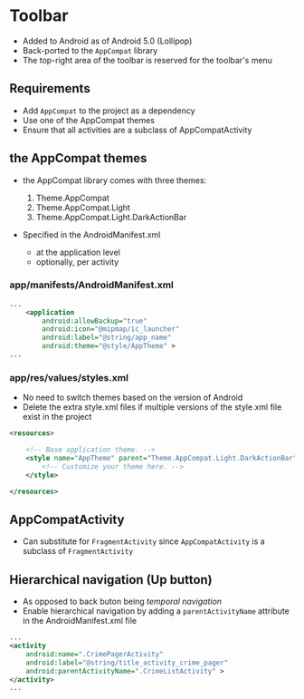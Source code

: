 # Toolbar

- Added to Android as of Android 5.0 (Lollipop)
- Back-ported to the `AppCompat` library
- The top-right area of the toolbar is reserved for the toolbar's menu

## Requirements

- Add `AppCompat` to the project as a dependency
- Use one of the AppCompat themes
- Ensure that all activities are a subclass of AppCompatActivity

## the AppCompat themes
- the AppCompat library comes with three themes:

    1. Theme.AppCompat
    2. Theme.AppCompat.Light
    3. Theme.AppCompat.Light.DarkActionBar

- Specified in the AndroidManifest.xml
    + at the application level
    + optionally, per activity

### app/manifests/AndroidManifest.xml
```xml
...
    <application
        android:allowBackup="true"
        android:icon="@mipmap/ic_launcher"
        android:label="@string/app_name"
        android:theme="@style/AppTheme" >
...
```

### app/res/values/styles.xml
- No need to switch themes based on the version of Android
- Delete the extra style.xml files if multiple versions of the style.xml file exist in the project
```xml
<resources>

    <!-- Base application theme. -->
    <style name="AppTheme" parent="Theme.AppCompat.Light.DarkActionBar">
        <!-- Customize your theme here. -->
    </style>

</resources>
```

## AppCompatActivity

- Can substitute for `FragmentActivity` since `AppCompatActivity` is a subclass of `FragmentActivity`

## Hierarchical navigation (Up button)
- As opposed to back buton being *temporal navigation*
- Enable hierarchical navigation by adding a `parentActivityName` attribute in the AndroidManifest.xml file

```xml
...
<activity
    android:name=".CrimePagerActivity"
    android:label="@string/title_activity_crime_pager"
    android:parentActivityName=".CrimeListActivity" >
</activity>
...
```


